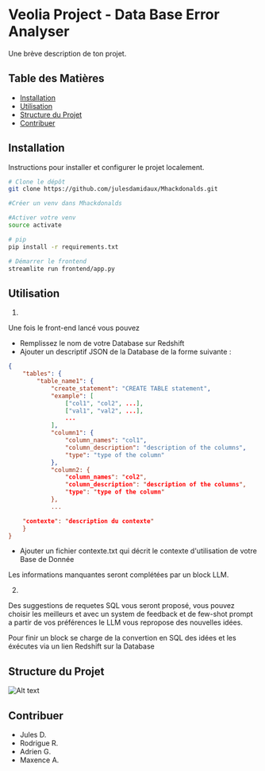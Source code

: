 # Veolia Project - Data Base Error Analyser

Une brève description de ton projet.

## Table des Matières

- [Installation](#installation)
- [Utilisation](#utilisation)
- [Structure du Projet](#structure-du-projet)
- [Contribuer](#contribuer)

## Installation

Instructions pour installer et configurer le projet localement.

```bash
# Clone le dépôt
git clone https://github.com/julesdamidaux/Mhackdonalds.git

#Créer un venv dans Mhackdonalds

#Activer votre venv
source activate

# pip
pip install -r requirements.txt

# Démarrer le frontend
streamlite run frontend/app.py
```

## Utilisation

1.

Une fois le front-end lancé vous pouvez 
- Remplissez le nom de votre Database sur Redshift
- Ajouter un descriptif JSON de la Database de la forme suivante :
```json
{
    "tables": {
        "table_name1": {
            "create_statement": "CREATE TABLE statement",
            "example": [
                ["col1", "col2", ...],
                ["val1", "val2", ...],
                ...
            ],
            "column1": {
                "column_names": "col1",
                "column_description": "description of the columns",
                "type": "type of the column"
            },
            "column2: {
                "column_names": "col2",
                "column_description": "description of the columns",
                "type": "type of the column"
            },
            ...

    "contexte": "description du contexte"
    }
}
```
- Ajouter un fichier contexte.txt qui décrit le contexte d'utilisation de votre Base de Donnée

Les informations manquantes seront complétées par un block LLM.

2.

Des suggestions de requetes SQL vous seront proposé, vous pouvez choisir les meilleurs et avec un system de feedback et de few-shot prompt a partir de vos préférences le LLM vous repropose des nouvelles idées.

Pour finir un block se charge de la convertion en SQL des idées et les éxécutes via un lien Redshift sur la Database

## Structure du Projet

![Alt text](images/diagram.png)

## Contribuer

- Jules D.
- Rodrigue R.
- Adrien G.
- Maxence A.
